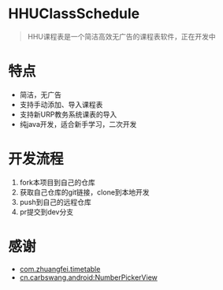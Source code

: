 # HHUClassSchedule

> HHU课程表是一个简洁高效无广告的课程表软件，正在开发中

# 特点

- 简洁，无广告
- 支持手动添加、导入课程表
- 支持新URP教务系统课表的导入
- 纯java开发，适合新手学习，二次开发



# 开发流程

1. fork本项目到自己的仓库
2. 获取自己仓库的git链接，clone到本地开发
3. push到自己的远程仓库
4. pr提交到dev分支

# 感谢

- [com.zhuangfei.timetable](https://github.com/zfman/TimetableView)
- [cn.carbswang.android:NumberPickerView](https://github.com/Carbs0126/NumberPickerView)

